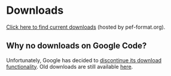 # Downloads #
[Click here to find current downloads](http://pef-format.org/?page_id=157) (hosted by pef-format.org).

## Why no downloads on Google Code? ##
Unfortunately, Google has decided to [discontinue its download functionality](http://google-opensource.blogspot.se/2013/05/a-change-to-google-code-download-service.html). Old downloads are still available [here](http://code.google.com/p/dotify/downloads/list).